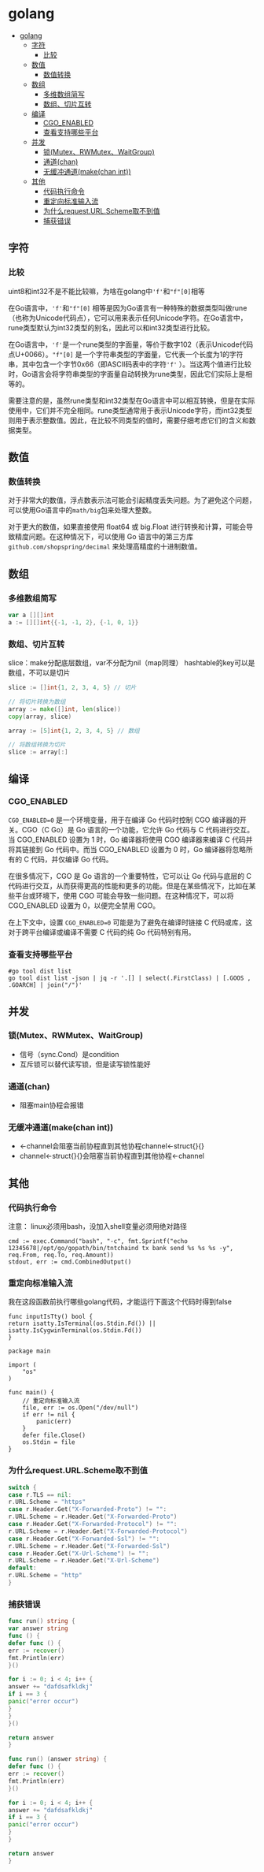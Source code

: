 # golang

<!-- TOC -->
* [golang](#golang)
  * [字符](#字符)
    * [比较](#比较)
  * [数值](#数值)
    * [数值转换](#数值转换)
  * [数组](#数组)
    * [多维数组简写](#多维数组简写)
    * [数组、切片互转](#数组切片互转)
  * [编译](#编译)
    * [CGO_ENABLED](#cgoenabled)
    * [查看支持哪些平台](#查看支持哪些平台)
  * [并发](#并发)
    * [锁(Mutex、RWMutex、WaitGroup)](#锁--mutexrwmutexwaitgroup-)
    * [通道(chan)](#通道--chan-)
    * [无缓冲通道(make(chan int))](#无缓冲通道--make--chan-int--)
  * [其他](#其他)
    * [代码执行命令](#代码执行命令)
    * [重定向标准输入流](#重定向标准输入流)
    * [为什么request.URL.Scheme取不到值](#为什么requesturlscheme取不到值)
    * [捕获错误](#捕获错误)
<!-- TOC -->

## 字符

### 比较

uint8和int32不是不能比较嘛，为啥在golang中``'f'``和``"f"[0]``相等

在Go语言中，`'f'`和`"f"[0]`
相等是因为Go语言有一种特殊的数据类型叫做rune（也称为Unicode代码点），它可以用来表示任何Unicode字符。在Go语言中，rune类型默认为int32类型的别名，因此可以和int32类型进行比较。

在Go语言中，`'f'`是一个rune类型的字面量，等价于数字102（表示Unicode代码点U+0066）。`"f"[0]`
是一个字符串类型的字面量，它代表一个长度为1的字符串，其中包含一个字节0x66（即ASCII码表中的字符`'f'`
）。当这两个值进行比较时，Go语言会将字符串类型的字面量自动转换为rune类型，因此它们实际上是相等的。

需要注意的是，虽然rune类型和int32类型在Go语言中可以相互转换，但是在实际使用中，它们并不完全相同。rune类型通常用于表示Unicode字符，而int32类型则用于表示整数值。因此，在比较不同类型的值时，需要仔细考虑它们的含义和数据类型。

## 数值

### 数值转换

对于非常大的数值，浮点数表示法可能会引起精度丢失问题。为了避免这个问题，可以使用Go语言中的`math/big`包来处理大整数。

对于更大的数值，如果直接使用 float64 或 big.Float 进行转换和计算，可能会导致精度问题。在这种情况下，可以使用 Go
语言中的第三方库`github.com/shopspring/decimal` 来处理高精度的十进制数值。

## 数组

### 多维数组简写

```go
var a [][]int
a := [][]int{{-1, -1, 2}, {-1, 0, 1}}
```

### 数组、切片互转

slice：make分配底层数组，var不分配为nil（map同理）
hashtable的key可以是数组，不可以是切片

```go
slice := []int{1, 2, 3, 4, 5} // 切片

// 将切片转换为数组
array := make([]int, len(slice))
copy(array, slice)

```

```go
array := [5]int{1, 2, 3, 4, 5} // 数组

// 将数组转换为切片
slice := array[:]

```

## 编译

### CGO_ENABLED

`CGO_ENABLED=0` 是一个环境变量，用于在编译 Go 代码时控制 CGO 编译器的开关。CGO（C Go）是 Go 语言的一个功能，它允许 Go 代码与
C 代码进行交互。当 CGO_ENABLED 设置为 1 时，Go 编译器将使用 CGO 编译器来编译 C 代码并将其链接到 Go 代码中。而当 CGO_ENABLED
设置为 0 时，Go 编译器将忽略所有的 C 代码，并仅编译 Go 代码。

在很多情况下，CGO 是 Go 语言的一个重要特性，它可以让 Go 代码与底层的 C 代码进行交互，从而获得更高的性能和更多的功能。但是在某些情况下，比如在某些平台或环境下，使用
CGO 可能会导致一些问题。在这种情况下，可以将 CGO_ENABLED 设置为 0，以便完全禁用 CGO。

在上下文中，设置 `CGO_ENABLED=0` 可能是为了避免在编译时链接 C 代码或库，这对于跨平台编译或编译不需要 C 代码的纯 Go 代码特别有用。

### 查看支持哪些平台

```shell
#go tool dist list
go tool dist list -json | jq -r '.[] | select(.FirstClass) | [.GOOS , .GOARCH] | join("/")'
```

## 并发

### 锁(Mutex、RWMutex、WaitGroup)

* 信号（sync.Cond）是condition
* 互斥锁可以替代读写锁，但是读写锁性能好

### 通道(chan)

* 阻塞main协程会报错

### 无缓冲通道(make(chan int))

* <-channel会阻塞当前协程直到其他协程channel<-struct{}{}
* channel<-struct{}{}会阻塞当前协程直到其他协程<-channel

## 其他

### 代码执行命令

注意：
linux必须用bash，没加入shell变量必须用绝对路径

```golang
cmd := exec.Command("bash", "-c", fmt.Sprintf("echo 12345678|/opt/go/gopath/bin/tntchaind tx bank send %s %s %s -y", req.From, req.To, req.Amount))
stdout, err := cmd.CombinedOutput()
```

### 重定向标准输入流

我在这段函数前执行哪些golang代码，才能运行下面这个代码时得到false

```golang
func inputIsTty() bool {
return isatty.IsTerminal(os.Stdin.Fd()) || isatty.IsCygwinTerminal(os.Stdin.Fd())
}

```

```golang
package main

import (
	"os"
)

func main() {
	// 重定向标准输入流
	file, err := os.Open("/dev/null")
	if err != nil {
		panic(err)
	}
	defer file.Close()
	os.Stdin = file
}
```

### 为什么request.URL.Scheme取不到值

```go
switch {
case r.TLS == nil:
r.URL.Scheme = "https"
case r.Header.Get("X-Forwarded-Proto") != "":
r.URL.Scheme = r.Header.Get("X-Forwarded-Proto")
case r.Header.Get("X-Forwarded-Protocol") != "":
r.URL.Scheme = r.Header.Get("X-Forwarded-Protocol")
case r.Header.Get("X-Forwarded-Ssl") != "":
r.URL.Scheme = r.Header.Get("X-Forwarded-Ssl")
case r.Header.Get("X-Url-Scheme") != "":
r.URL.Scheme = r.Header.Get("X-Url-Scheme")
default:
r.URL.Scheme = "http"
}
```

### 捕获错误

```go
func run() string {
var answer string
func () {
defer func () {
err := recover()
fmt.Println(err)
}()

for i := 0; i < 4; i++ {
answer += "dafdsafkldkj"
if i == 3 {
panic("error occur")
}
}
}()

return answer
}
```

```go
func run() (answer string) {
defer func () {
err := recover()
fmt.Println(err)
}()

for i := 0; i < 4; i++ {
answer += "dafdsafkldkj"
if i == 3 {
panic("error occur")
}
}

return answer
}

```
